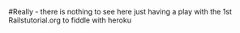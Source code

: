 #Really - there is nothing to see here 
just having a play with the 1st Railstutorial.org to fiddle with heroku